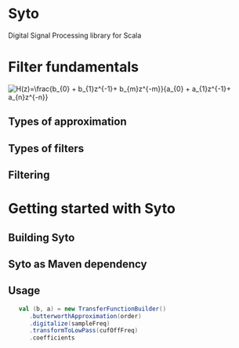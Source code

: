 # Syto

Digital Signal Processing library for Scala

# Filter fundamentals

<img src="https://latex.codecogs.com/svg.latex?\Large&space;H(z)=\frac{b_{0} + b_{1}z^{-1}+ b_{m}z^{-m}}{a_{0} + a_{1}z^{-1}+ a_{n}z^{-n}}" title="H(z)=\frac{b_{0} + b_{1}z^{-1}+ b_{m}z^{-m}}{a_{0} + a_{1}z^{-1}+ a_{n}z^{-n}}" />

## Types of approximation

## Types of filters

## Filtering

# Getting started with Syto

## Building Syto

## Syto as Maven dependency

## Usage

```scala 
   val (b, a) = new TransferFunctionBuilder()
      .butterworthApproximation(order)
      .digitalize(sampleFreq)
      .transformToLowPass(cufOffFreq)
      .coefficients
```


